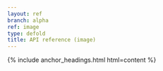 ```yaml
---
layout: ref
branch: alpha
ref: image
type: defold
title: API reference (image)
---
```

{% include anchor_headings.html html=content %}